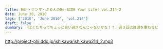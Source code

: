 ```yaml
---
title: 石川・ホンマ・ぶるんのBe-SIDE Your Life! vol.214-2
date: June 30, 2010
tags: ['2010', 'June 2010', 'vol.214']
draft: false
summary: 「ぼくたちってちょっと会い過ぎなんじゃないかな！？」週３回は逢瀬を重ねるビーサイメンバーッ！！曲の！曲のできばえはどうなのか！？NAMAE
---
```


http://project-phi.ddo.jp/ishikawa/ishikawa214_2.mp3